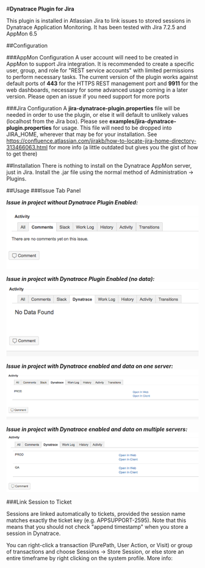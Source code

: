 #**Dynatrace Plugin for Jira**

This plugin is installed in Atlassian Jira to link issues to stored sessions in Dynatrace Application Monitoring.  It has been tested with Jira 7.2.5 and AppMon 6.5

##Configuration

###AppMon Configuration
A user account will need to be created in AppMon to support Jira integration.  It is recommended to create a specific user, group, and role for "REST service accounts" with limited permissions to perform necessary tasks.
The current version of the plugin works against default ports of **443** for the HTTPS REST management port and **9911** for the web dashboards, necessary for some advanced usage coming in a later version.  Please open an issue if you need support for more ports

###Jira Configuration
A **jira-dynatrace-plugin.properties** file will be needed in order to use the plugin, or else it will default to unlikely values (localhost from the Jira box).  Please see **examples/jira-dynatrace-plugin.properties** for usage.  This file will need to be dropped into JIRA_HOME, wherever that may be for your installation.  See https://confluence.atlassian.com/jirakb/how-to-locate-jira-home-directory-313466063.html for more info (a little outdated but gives you the gist of how to get there)
 
##Installation
There is nothing to install on the Dynatrace AppMon server, just in Jira.  Install the .jar file using the normal method of Administration -> Plugins.  

##Usage
###Issue Tab Panel

**_Issue in project without Dynatrace Plugin Enabled:_**
![](examples/issue_without_enabled.png)


**_Issue in project with Dynatrace Plugin Enabled (no data):_**
![](examples/issue_no_data.png)


**_Issue in project with Dynatrace enabled and data on one server:_**
![](examples/issue_one_server.png)


**_Issue in project with Dynatrace enabled and data on multiple servers:_**
![](examples/issue_multi_server.png)

###Link Session to Ticket

Sessions are linked automatically to tickets, provided the session name matches exactly the ticket key (e.g. APPSUPPORT-2595).  Note that this means that you should not check "append timestamp" when you store a session in Dynatrace.

You can right-click a transaction (PurePath, User Action, or Visit) or group of transactions and choose Sessions → Store Session, or else store an entire timeframe by right clicking on the system profile.  More info: 